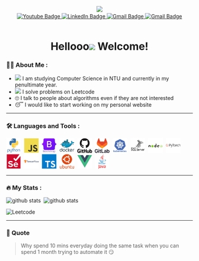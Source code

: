 <div id="header" align="center">
    <img src="https://media1.giphy.com/media/2IudUHdI075HL02Pkk/giphy.gif?cid=ecf05e47ns1yg7qi3j3bh3dn29vvc69s5b7e21m6gv88qpu3&rid=giphy.gif&ct=g" width="200"/>
    <div id="badges">
        <a href="https://www.youtube.com/@benjaminchun2784">
            <img src="https://img.shields.io/badge/YouTube-red?style=for-the-badge&logo=youtube&logoColor=white" alt="Youtube Badge"/>
        </a>
        <a href="https://www.linkedin.com/in/benjamin-chun/">
            <img src="https://img.shields.io/badge/LinkedIn-blue?style=for-the-badge&logo=linkedin&logoColor=white" alt="LinkedIn Badge"/>
        </a>
        <a href="mailto: chunweijiebenjamin@gmail.com">
            <img src="https://img.shields.io/badge/Gmail-red?style=for-the-badge&logo=gmail&logoColor=white" alt="Gmail Badge"/>
        </a>
        <a href="https://leetcode.com/problemset/all/">
            <img src="https://img.shields.io/badge/dynamic/json?style=for-the-badge&labelColor=black&color=%23ffa116&label=Solved&query=solved&url=https%3A%2F%2Fleetcode-badge.vercel.app%2Fapi%2Fusers%2Fchunweijiebenjamin&logo=leetcode&logoColor=yellow" alt="Gmail Badge"/>
        </a>
    </div>
    <img src="https://komarev.com/ghpvc/?username=BenjaminChun&style=flat-square&color=blue" alt=""/>
    <h1>
        Hellooo<img src="https://media.giphy.com/media/hvRJCLFzcasrR4ia7z/giphy.gif" width="30px"/> Welcome!
    </h1>
</div>

### :man_technologist: About Me :

- <img src="https://upload.wikimedia.org/wikipedia/en/thumb/f/f8/Nanyang_Technological_University_coat_of_arms_vector.svg/1200px-Nanyang_Technological_University_coat_of_arms_vector.svg.png" height="20"> I am studying Computer Science in NTU and currently in my penultimate year.
- <img src="https://cdn.iconscout.com/icon/free/png-256/leetcode-3521542-2944960.png?f=webp&w=256" height="15"> I solve problems on Leetcode
- :roll_eyes: I talk to people about algorithms even if they are not interested 
- :sleeping: I would like to start working on my personal website 

---

### :hammer_and_wrench: Languages and Tools :
<div>
  <img src="https://raw.githubusercontent.com/devicons/devicon/1119b9f84c0290e0f0b38982099a2bd027a48bf1/icons/python/python-original-wordmark.svg" title="Python" alt="Python" width="40" height="40"/>&nbsp;
  <img src="https://raw.githubusercontent.com/devicons/devicon/1119b9f84c0290e0f0b38982099a2bd027a48bf1/icons/javascript/javascript-original.svg" title="Javascript" alt="Javascript" width="40" height="40"/>&nbsp;
  <img src="https://raw.githubusercontent.com/devicons/devicon/1119b9f84c0290e0f0b38982099a2bd027a48bf1/icons/bootstrap/bootstrap-original-wordmark.svg" title="BootStrap" alt="Bootstrap" width="40" height="40"/>&nbsp;
  <img src="https://raw.githubusercontent.com/devicons/devicon/1119b9f84c0290e0f0b38982099a2bd027a48bf1/icons/docker/docker-original-wordmark.svg" title="Docker" alt="Docker" width="40" height="40"/>&nbsp;
  <img src="https://raw.githubusercontent.com/devicons/devicon/1119b9f84c0290e0f0b38982099a2bd027a48bf1/icons/github/github-original-wordmark.svg" title="Github" alt="Github" width="40" height="40"/>&nbsp;
  <img src="https://raw.githubusercontent.com/devicons/devicon/1119b9f84c0290e0f0b38982099a2bd027a48bf1/icons/gitlab/gitlab-original-wordmark.svg" title="GitLab" alt="GitLab" width="40" height="40"/>&nbsp;
  <img src="https://raw.githubusercontent.com/devicons/devicon/1119b9f84c0290e0f0b38982099a2bd027a48bf1/icons/kubernetes/kubernetes-plain-wordmark.svg" title="K8s" alt="K8s" width="40" height="40"/>&nbsp;
  <img src="https://raw.githubusercontent.com/devicons/devicon/1119b9f84c0290e0f0b38982099a2bd027a48bf1/icons/microsoftsqlserver/microsoftsqlserver-plain-wordmark.svg" title="MSSQL" alt="MSSQL" width="40" height="40"/>&nbsp;
  <img src="https://raw.githubusercontent.com/devicons/devicon/1119b9f84c0290e0f0b38982099a2bd027a48bf1/icons/nodejs/nodejs-original-wordmark.svg" title="Nodejs" alt="Nodejs" width="40" height="40"/>&nbsp;
  <img src="https://raw.githubusercontent.com/devicons/devicon/1119b9f84c0290e0f0b38982099a2bd027a48bf1/icons/pytorch/pytorch-original-wordmark.svg" title="Pytorch" alt="Pytorch" width="40" height="40"/>&nbsp;
  <img src="https://raw.githubusercontent.com/devicons/devicon/1119b9f84c0290e0f0b38982099a2bd027a48bf1/icons/selenium/selenium-original.svg" title="Selenium" alt="Selenium" width="40" height="40"/>&nbsp;
  <img src="https://raw.githubusercontent.com/devicons/devicon/1119b9f84c0290e0f0b38982099a2bd027a48bf1/icons/tensorflow/tensorflow-original-wordmark.svg" title="TensorFlow" alt="TensorFlow" width="40" height="40"/>&nbsp;
  <img src="https://raw.githubusercontent.com/devicons/devicon/1119b9f84c0290e0f0b38982099a2bd027a48bf1/icons/typescript/typescript-original.svg" title="TypeScript" alt="TypeScript" width="40" height="40"/>&nbsp;
  <img src="https://raw.githubusercontent.com/devicons/devicon/1119b9f84c0290e0f0b38982099a2bd027a48bf1/icons/ubuntu/ubuntu-plain-wordmark.svg" title="Ubuntu" alt="Ubuntu" width="40" height="40"/>&nbsp;
  <img src="https://raw.githubusercontent.com/devicons/devicon/1119b9f84c0290e0f0b38982099a2bd027a48bf1/icons/vuejs/vuejs-original.svg" title="Vuejs" alt="Vuejs" width="40" height="40"/>&nbsp;  
  <img src="https://github.com/devicons/devicon/blob/master/icons/java/java-original-wordmark.svg" title="Java" alt="Java" width="40" height="40"/>&nbsp;
</div>

---

### :fire: My Stats :
<img src="https://github-readme-stats.vercel.app/api?username=BenjaminChun&show_icons=true&theme=dark" title="stats" alt="github stats" height='200'/>&nbsp; 
<img src="https://github-readme-stats.vercel.app/api/top-langs/?username=BenjaminChun&theme=dark&layout=compact" title="stats" alt="github stats" height='200'/>&nbsp; 

<img src="https://leetcode-badge-showcase.vercel.app/api?username=chunweijiebenjamin&theme=dark" title="Leetcode" alt="Leetcode"/>&nbsp;

---

### :triangular_flag_on_post: Quote
> Why spend 10 mins everyday doing the same task when you can spend 1 month trying to automate it :smirk:



<!---
BenjaminChun/BenjaminChun is a ✨ special ✨ repository because its `README.md` (this file) appears on your GitHub profile.
You can click the Preview link to take a look at your changes.
--->

